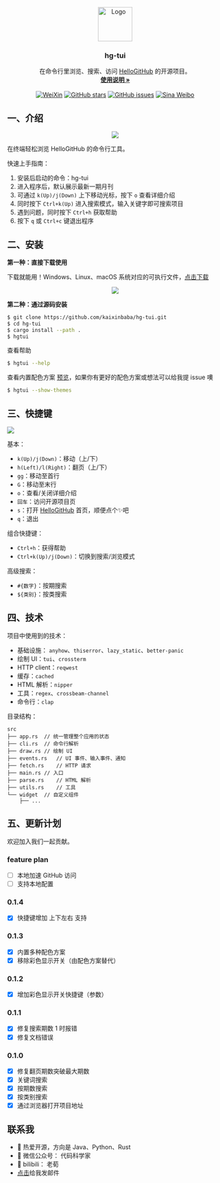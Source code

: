 
<div align="center">
  <a href="https://github.com/kaixinbaba/hg-tui">
    <img src="doc/img/logo.png" alt="Logo" width="80" height="80">
  </a>

  <h3 align="center">hg-tui</h3>

  <p align="center">
    在命令行里浏览、搜索、访问 <a href="https://github.com/521xueweihan/HelloGitHub">HelloGitHub</a> 的开源项目。
    <br />
    <a href="doc/instruction.md"><strong>使用说明 »</strong></a>
    <br />
    <br />
    <a href="https://cdn.jsdelivr.net/gh/521xueweihan/img_logo@main/logo/weixin.png"><img src="https://img.shields.io/badge/Talk-%E5%BE%AE%E4%BF%A1%E7%BE%A4-brightgreen.svg?style=popout-square" alt="WeiXin"></a>
    <a href="https://github.com/kaixinbaba/hg-tui/stargazers"><img src="https://img.shields.io/github/stars/kaixinbaba/hg-tui.svg?style=popout-square" alt="GitHub stars"></a>
    <a href="https://github.com/kaixinbaba/hg-tui/issues"><img src="https://img.shields.io/github/issues/kaixinbaba/hg-tui.svg?style=popout-square" alt="GitHub issues"></a>
        <a href="https://weibo.com/hellogithub"><img src="https://img.shields.io/badge/%E6%96%B0%E6%B5%AA-Weibo-red.svg?style=popout-square" alt="Sina Weibo"></a>
  </p>
</div>

## 一、介绍

<p align="center"><img src='doc/img/cover.png' style="max-width:80%; max-height=80%;"></img></p>

在终端轻松浏览 HelloGitHub 的命令行工具。

快速上手指南：

1. 安装后启动的命令：hg-tui
2. 进入程序后，默认展示最新一期月刊
3. 可通过 `k(Up)/j(Down)` 上下移动光标，按下 `o` 查看详细介绍
4. 同时按下 `Ctrl+k(Up)` 进入搜索模式，输入关键字即可搜索项目
5. 遇到问题，同时按下 `Ctrl+h` 获取帮助
5. 按下 `q` 或 `Ctrl+c` 键退出程序


## 二、安装

**第一种：直接下载使用**

下载就能用！Windows、Linux、macOS 系统对应的可执行文件，[点击下载](https://github.com/kaixinbaba/hg-tui/releases)

<p align="center"><img src='doc/img/releases.png' style="max-width:80%; max-height=80%;"></img></p>


**第二种：通过源码安装**

```bash
$ git clone https://github.com/kaixinbaba/hg-tui.git
$ cd hg-tui
$ cargo install --path .
$ hgtui
```
查看帮助
```bash
$ hgtui --help
```
查看内置配色方案 [预览](./doc/theme.md)，如果你有更好的配色方案或想法可以给我提 issue 噢
```bash
$ hgtui --show-themes
```


## 三、快捷键

![](doc/img/help.png)

基本：
- `k(Up)/j(Down)`：移动（上/下）
- `h(Left)/l(Right)`：翻页（上/下）
- `gg`：移动至首行
- `G`：移动至末行
- `o`：查看/关闭详细介绍
- `回车`：访问开源项目页
- `s`：打开 [HelloGitHub](https://github.com/521xueweihan/HelloGitHub) 首页，顺便点个✨吧
- `q`：退出

组合快捷键：
- `Ctrl+h`：获得帮助
- `Ctrl+k(Up)/j(Down)`：切换到搜索/浏览模式

高级搜索：
- `#{数字}`：按期搜索
- `${类别}`：按类搜索

## 四、技术

项目中使用到的技术：

- 基础设施： `anyhow`、`thiserror`、`lazy_static`、`better-panic`
- 绘制 UI：`tui`、`crossterm`
- HTTP client：`reqwest`
- 缓存：`cached`
- HTML 解析：`nipper`
- 工具：`regex`、`crossbeam-channel`
- 命令行：`clap`

目录结构：

```
src
├── app.rs	// 统一管理整个应用的状态
├── cli.rs	// 命令行解析
├── draw.rs	// 绘制 UI
├── events.rs   // UI 事件、输入事件、通知
├── fetch.rs	// HTTP 请求
├── main.rs	// 入口
├── parse.rs	// HTML 解析
├── utils.rs	// 工具
└── widget 	// 自定义组件
    ├── ...
```

## 五、更新计划

欢迎加入我们一起贡献。

### feature plan
- [ ] 本地加速 GitHub 访问
- [ ] 支持本地配置

### 0.1.4
- [x] 快捷键增加 上下左右 支持

### 0.1.3
- [x] 内置多种配色方案
- [x] 移除彩色显示开关（由配色方案替代）

### 0.1.2
- [x] 增加彩色显示开关快捷键（参数）

### 0.1.1

- [x] 修复搜索期数 1 时报错
- [x] 修复文档错误

### 0.1.0

- [x] 修复翻页期数突破最大期数
- [x] 关键词搜索
- [x] 按期数搜索
- [x] 按类别搜索
- [x] 通过浏览器打开项目地址

## 联系我
- 🔭 热爱开源，方向是 Java、Python、Rust
- 🌱 微信公众号： 代码科学家
- 💬 bilibili： 老荀
- <a href="mailto:452914639@qq.com">点击</a>给我发邮件
